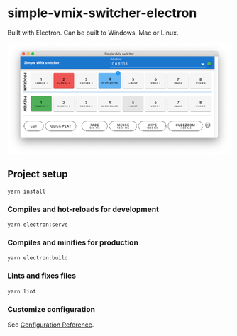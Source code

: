 # simple-vmix-switcher-electron

Built with Electron. Can be built to Windows, Mac or Linux.

![Simple vMix Switcher Electron](./readme_assets/overview_030.png "Application overview")


## Project setup
```
yarn install
```

### Compiles and hot-reloads for development
```
yarn electron:serve
```

### Compiles and minifies for production
```
yarn electron:build
```

### Lints and fixes files
```
yarn lint
```

### Customize configuration
See [Configuration Reference](https://cli.vuejs.org/config/).

